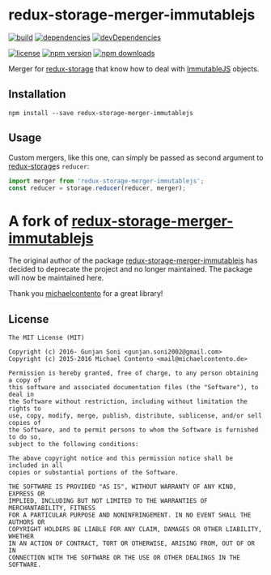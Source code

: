 # redux-storage-merger-immutablejs

[![build](https://travis-ci.org/react-stack/redux-storage-merger-immutablejs.svg?branch=master)](https://travis-ci.org/react-stack/redux-storage-merger-immutablejs)
[![dependencies](https://david-dm.org/react-stack/redux-storage-merger-immutablejs.svg)](https://david-dm.org/react-stack/redux-storage-merger-immutablejs)
[![devDependencies](https://david-dm.org/react-stack/redux-storage-merger-immutablejs/dev-status.svg)](https://david-dm.org/react-stack/redux-storage-merger-immutablejs#info=devDependencies)

[![license](https://img.shields.io/npm/l/redux-storage-merger-immutablejs.svg?style=flat-square)](https://www.npmjs.com/package/redux-storage-merger-immutablejs)
[![npm version](https://img.shields.io/npm/v/redux-storage-merger-immutablejs.svg?style=flat-square)](https://www.npmjs.com/package/redux-storage-merger-immutablejs)
[![npm downloads](https://img.shields.io/npm/dm/redux-storage-merger-immutablejs.svg?style=flat-square)](https://www.npmjs.com/package/redux-storage-merger-immutablejs)

Merger for [redux-storage][] that know how to deal with [ImmutableJS][] objects.

## Installation

    npm install --save redux-storage-merger-immutablejs

## Usage

Custom mergers, like this one, can simply be passed as second argument to [redux-storage][]s `reducer`:

```js
import merger from 'redux-storage-merger-immutablejs';
const reducer = storage.reducer(reducer, merger);
```

# A fork of [redux-storage-merger-immutablejs](https://github.com/michaelcontento/redux-storage-merger-immutablejs)

The original author of the package [redux-storage-merger-immutablejs](https://github.com/michaelcontento/redux-storage-merger-immutablejs) has decided to deprecate the project and no longer maintained. The package will now be maintained here.

Thank you [michaelcontento](https://github.com/michaelcontento) for a great library!

## License

    The MIT License (MIT)

    Copyright (c) 2016- Gunjan Soni <gunjan.soni2002@gmail.com> 
    Copyright (c) 2015-2016 Michael Contento <mail@michaelcontento.de> 

    Permission is hereby granted, free of charge, to any person obtaining a copy of
    this software and associated documentation files (the "Software"), to deal in
    the Software without restriction, including without limitation the rights to
    use, copy, modify, merge, publish, distribute, sublicense, and/or sell copies of
    the Software, and to permit persons to whom the Software is furnished to do so,
    subject to the following conditions:

    The above copyright notice and this permission notice shall be included in all
    copies or substantial portions of the Software.

    THE SOFTWARE IS PROVIDED "AS IS", WITHOUT WARRANTY OF ANY KIND, EXPRESS OR
    IMPLIED, INCLUDING BUT NOT LIMITED TO THE WARRANTIES OF MERCHANTABILITY, FITNESS
    FOR A PARTICULAR PURPOSE AND NONINFRINGEMENT. IN NO EVENT SHALL THE AUTHORS OR
    COPYRIGHT HOLDERS BE LIABLE FOR ANY CLAIM, DAMAGES OR OTHER LIABILITY, WHETHER
    IN AN ACTION OF CONTRACT, TORT OR OTHERWISE, ARISING FROM, OUT OF OR IN
    CONNECTION WITH THE SOFTWARE OR THE USE OR OTHER DEALINGS IN THE SOFTWARE.

  [redux-storage]: https://github.com/react-stack/redux-storage
  [redux-storage-merger-immutablejs]: https://github.com/react-stack/redux-storage-merger-immutablejs
  [ImmutableJS]: https://github.com/react-stack/redux-storage-decorator-immutablejs
